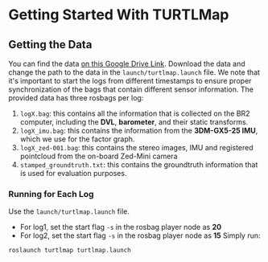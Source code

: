 # Getting Started With TURTLMap
## Getting the Data
You can find the data [on this Google Drive Link](https://drive.google.com/drive/folders/1qnpFIBM9dssAMrt2E_aTrE8YH2lJJM-i). Download the data and change the path to the data in the `launch/turtlmap.launch` file. We note that it's important to start the logs from different timestamps to ensure proper synchronization of the bags that contain different sensor information. The provided data has three rosbags per log:
1. `logX.bag`: this contains all the information that is collected on the BR2 computer, including the **DVL**, **barometer**, and their static transforms.
2. `logX_imu.bag`: this contains the information from the **3DM-GX5-25 IMU**, which we use for the factor graph.
3. `logX_zed-001.bag`: this contains the stereo images, IMU and registered pointcloud from the on-board Zed-Mini camera
4. `stamped_groundtruth.txt`: this contains the groundtruth information that is used for evaluation purposes.


### Running for Each Log
Use the `launch/turtlmap.launch` file.
- For log1, set the start flag `-s` in the rosbag player node as **20**
- For log2, set the start flag `-s` in the rosbag player node as **15**
Simply run:
```
roslaunch turtlmap turtlmap.launch
```
